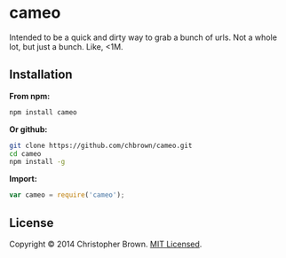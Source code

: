 # cameo

Intended to be a quick and dirty way to grab a bunch of urls. Not a whole lot, but just a bunch. Like, <1M.

## Installation

**From npm:**

```sh
npm install cameo
```

**Or github:**

```sh
git clone https://github.com/chbrown/cameo.git
cd cameo
npm install -g
```

**Import:**

```js
var cameo = require('cameo');
```


## License

Copyright © 2014 Christopher Brown. [MIT Licensed](LICENSE).
